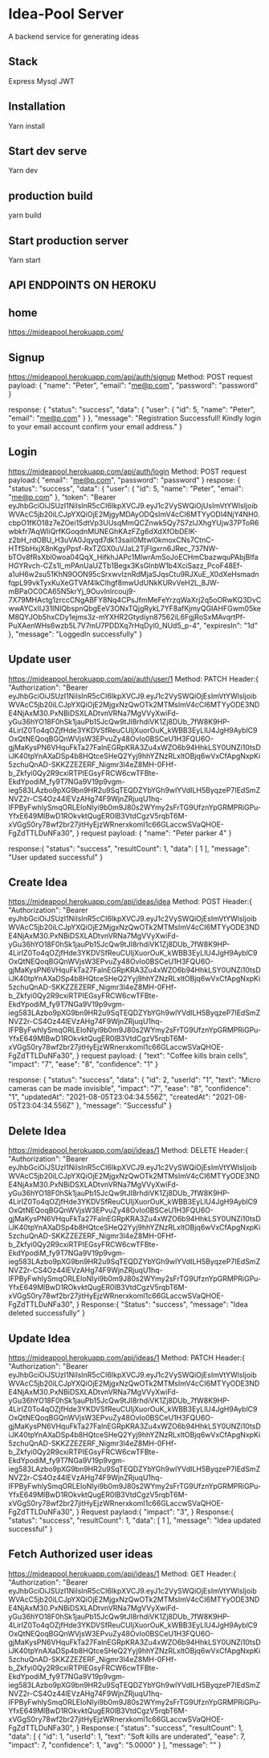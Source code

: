 # Idea-Pool Server

A backend service for generating ideas

## Stack

Express
Mysql
JWT

## Installation

Yarn install

## Start dev serve

Yarn dev

## production build

yarn build

## Start production server

Yarn start

## API ENDPOINTS ON HEROKU

## home

https://mideapool.herokuapp.com/

## Signup

https://mideapool.herokuapp.com/api/auth/signup
Method: POST
request payload: {
"name": "Peter",
"email": "me@p.com",
"password": "password"
}

response: {
"status": "success",
"data": {
"user": {
"id": 5,
"name": "Peter",
"email": "me@p.com"
}
},
"message": "Registration Successfull! Kindly login to your email account confirm your email address."
}

## Login

https://mideapool.herokuapp.com/api/auth/login
Method: POST
request payload:{
"email": "me@p.com",
"password": "password"
}
respose: {
"status": "success",
"data": {
"user": {
"id": 5,
"name": "Peter",
"email": "me@p.com"
},
"token": "Bearer eyJhbGciOiJSUzI1NiIsInR5cCI6IkpXVCJ9.eyJ1c2VySWQiOjUsImVtYWlsIjoibWVAcC5jb20iLCJpYXQiOjE2MjgyMDAyODQsImV4cCI6MTYyODI4NjY4NH0.cbpO1fKO18z7eZOei15dtVp3UUsqMmQCZnwk5Qy7S7zlJXhgYUjw37PToR6wbkfr7AqWliQrfKGoqdnMUNEGhKAzFZg6dXdXfObDElK-z2bH_rdOBU_H3uVA0Jqyqd7dk13saiI0Mtwl0kmoxCNs7CtnC-HTfSbHxjX8nKgyPpsf-RxTZGX0uVJaL2TjFlgxrn6JRec_737NW-bTOv8fRsXbl0woa04QqX_HifkhJAPc1MlwrAmSoJoECHmCbazwquPAbjBIfaHGYRvch-CZs1l_mPAnUaUZTb1Begx3KsGlnbW1b4XciSazz_PcoF48Ef-a1uH6w2su51KhN9OON95cSrxwvIznRdMjaSJqsCtu9RJXuE_X0dXeHsmadnfqpL99vkTyxKuXeGTVAf4lkClhgf8mwUdUNkKURvVeH2L_8JW-mBPaOC0CA65N5krYj_9Ouvlnlrcouj9-7X79MHActg1zrccCNgABFY8Nq4CPsJfmMeFeYrzqWaXrj2q5oORwKQ3DvCwwAYCxIIJ31INIQbspnQbgEeV3ONxTQjgRykL7YF8afKjmyQGIAHFGwm05keM8QYJOb5hxCDy1ejms3z-mYXHR2Gtydiyn87562iL6FgjRoSxMAvqrtPf-PuXAenWHs6wzb5L7V7mU7PDDXq7rHqDyl0_NUd5_p-4",
"expiresIn": "1d"
},
"message": "LoggedIn successfully"
}

## Update user

https://mideapool.herokuapp.com/api/auth/user/1
Method: PATCH
Header:{
"Authorization": "Bearer eyJhbGciOiJSUzI1NiIsInR5cCI6IkpXVCJ9.eyJ1c2VySWQiOjEsImVtYWlsIjoibWVAcC5jb20iLCJpYXQiOjE2MjgxNzQwOTk2MTMsImV4cCI6MTYyODE3NDE4NjAxM30.PxNBiDSXLADtvnVRNa7MgVVyXwiFd-yGu36hYO18F0hSk1jauPb15JcQw9tJI8rhdiVK1Zj8DUb_7fW8K9HP-4LirIZ0To4qOZjfHde3YKDVSfReuCUIjXuorOuK_kWBB3EyLlU4JgH9AyblC9OxQtNEQoqBGQnWVjsW3EPvuZy48OvIo0BSCeU1H3FQU6O-gjMaKysPN6VHquFkTa27FalnEGRpKRA3Zu4xWZO6b94HhkLSY0UNZi10tsDiJK40tpYnAXaDSp4b8HQtceSHeQ2Yyj9hhYZNzRLxltOBjq6wVxCfApgNxpKi5zchuQnAD-SKKZZEZERF_Nigmr3l4eZ8MH-0FHf-b_Zkfyi0Qy2R9cxiRTPIEGsyFRCW6cwTFBte-EkdYpodiM_fy9T7NGa9V19p9vgm-ieg583LAzbo9pXG9bn9HR2u9SqTEQDZYbYGh9wlYVdILH5ByqzeP7IEdSmZNVZ2r-CS4Oz44lEVzAHg74F9WjnZRjuqU1hq-IFPByFwhlySmqORLEIoNIyi9b0m9J80s2WYmy2sFrTG9UfznYpGRMPRiGPu-YfxE649MlBwD1ROkvktQugER0lB3VtdCgzV5rqbT6M-xVGgS0ry78wf2br27jitHyEjzWRnerxkomI1c66GLaccwSVaQHOE-FgZdTTLDuNFa30",
}
request payload: {
"name": "Peter parker 4"
}

response:{
"status": "success",
"resultCount": 1,
"data": [
1
],
"message": "User updated successful"
}

## Create Idea

https://mideapool.herokuapp.com/api/ideas/idea
Method: POST
Header:{
"Authorization": "Bearer eyJhbGciOiJSUzI1NiIsInR5cCI6IkpXVCJ9.eyJ1c2VySWQiOjEsImVtYWlsIjoibWVAcC5jb20iLCJpYXQiOjE2MjgxNzQwOTk2MTMsImV4cCI6MTYyODE3NDE4NjAxM30.PxNBiDSXLADtvnVRNa7MgVVyXwiFd-yGu36hYO18F0hSk1jauPb15JcQw9tJI8rhdiVK1Zj8DUb_7fW8K9HP-4LirIZ0To4qOZjfHde3YKDVSfReuCUIjXuorOuK_kWBB3EyLlU4JgH9AyblC9OxQtNEQoqBGQnWVjsW3EPvuZy48OvIo0BSCeU1H3FQU6O-gjMaKysPN6VHquFkTa27FalnEGRpKRA3Zu4xWZO6b94HhkLSY0UNZi10tsDiJK40tpYnAXaDSp4b8HQtceSHeQ2Yyj9hhYZNzRLxltOBjq6wVxCfApgNxpKi5zchuQnAD-SKKZZEZERF_Nigmr3l4eZ8MH-0FHf-b_Zkfyi0Qy2R9cxiRTPIEGsyFRCW6cwTFBte-EkdYpodiM_fy9T7NGa9V19p9vgm-ieg583LAzbo9pXG9bn9HR2u9SqTEQDZYbYGh9wlYVdILH5ByqzeP7IEdSmZNVZ2r-CS4Oz44lEVzAHg74F9WjnZRjuqU1hq-IFPByFwhlySmqORLEIoNIyi9b0m9J80s2WYmy2sFrTG9UfznYpGRMPRiGPu-YfxE649MlBwD1ROkvktQugER0lB3VtdCgzV5rqbT6M-xVGgS0ry78wf2br27jitHyEjzWRnerxkomI1c66GLaccwSVaQHOE-FgZdTTLDuNFa30",
}
request payload: {
"text": "Coffee kills brain cells",
"impact": "7",
"ease": "8",
"confidence": "1"
}

response: {
"status": "success",
"data": {
"id": 2,
"userId": "1",
"text": "Micro cameras can be made invisible",
"impact": "7",
"ease": "8",
"confidence": "1",
"updatedAt": "2021-08-05T23:04:34.556Z",
"createdAt": "2021-08-05T23:04:34.556Z"
},
"message": "Successful"
}

## Delete Idea

https://mideapool.herokuapp.com/api/ideas/1
Method: DELETE
Header:{
"Authorization": "Bearer eyJhbGciOiJSUzI1NiIsInR5cCI6IkpXVCJ9.eyJ1c2VySWQiOjEsImVtYWlsIjoibWVAcC5jb20iLCJpYXQiOjE2MjgxNzQwOTk2MTMsImV4cCI6MTYyODE3NDE4NjAxM30.PxNBiDSXLADtvnVRNa7MgVVyXwiFd-yGu36hYO18F0hSk1jauPb15JcQw9tJI8rhdiVK1Zj8DUb_7fW8K9HP-4LirIZ0To4qOZjfHde3YKDVSfReuCUIjXuorOuK_kWBB3EyLlU4JgH9AyblC9OxQtNEQoqBGQnWVjsW3EPvuZy48OvIo0BSCeU1H3FQU6O-gjMaKysPN6VHquFkTa27FalnEGRpKRA3Zu4xWZO6b94HhkLSY0UNZi10tsDiJK40tpYnAXaDSp4b8HQtceSHeQ2Yyj9hhYZNzRLxltOBjq6wVxCfApgNxpKi5zchuQnAD-SKKZZEZERF_Nigmr3l4eZ8MH-0FHf-b_Zkfyi0Qy2R9cxiRTPIEGsyFRCW6cwTFBte-EkdYpodiM_fy9T7NGa9V19p9vgm-ieg583LAzbo9pXG9bn9HR2u9SqTEQDZYbYGh9wlYVdILH5ByqzeP7IEdSmZNVZ2r-CS4Oz44lEVzAHg74F9WjnZRjuqU1hq-IFPByFwhlySmqORLEIoNIyi9b0m9J80s2WYmy2sFrTG9UfznYpGRMPRiGPu-YfxE649MlBwD1ROkvktQugER0lB3VtdCgzV5rqbT6M-xVGgS0ry78wf2br27jitHyEjzWRnerxkomI1c66GLaccwSVaQHOE-FgZdTTLDuNFa30",
}
Response:{
"Status": "success",
"message": "Idea deleted successfully"
}

## Update Idea

https://mideapool.herokuapp.com/api/ideas/1
Method: PATCH
Header:{
"Authorization": "Bearer eyJhbGciOiJSUzI1NiIsInR5cCI6IkpXVCJ9.eyJ1c2VySWQiOjEsImVtYWlsIjoibWVAcC5jb20iLCJpYXQiOjE2MjgxNzQwOTk2MTMsImV4cCI6MTYyODE3NDE4NjAxM30.PxNBiDSXLADtvnVRNa7MgVVyXwiFd-yGu36hYO18F0hSk1jauPb15JcQw9tJI8rhdiVK1Zj8DUb_7fW8K9HP-4LirIZ0To4qOZjfHde3YKDVSfReuCUIjXuorOuK_kWBB3EyLlU4JgH9AyblC9OxQtNEQoqBGQnWVjsW3EPvuZy48OvIo0BSCeU1H3FQU6O-gjMaKysPN6VHquFkTa27FalnEGRpKRA3Zu4xWZO6b94HhkLSY0UNZi10tsDiJK40tpYnAXaDSp4b8HQtceSHeQ2Yyj9hhYZNzRLxltOBjq6wVxCfApgNxpKi5zchuQnAD-SKKZZEZERF_Nigmr3l4eZ8MH-0FHf-b_Zkfyi0Qy2R9cxiRTPIEGsyFRCW6cwTFBte-EkdYpodiM_fy9T7NGa9V19p9vgm-ieg583LAzbo9pXG9bn9HR2u9SqTEQDZYbYGh9wlYVdILH5ByqzeP7IEdSmZNVZ2r-CS4Oz44lEVzAHg74F9WjnZRjuqU1hq-IFPByFwhlySmqORLEIoNIyi9b0m9J80s2WYmy2sFrTG9UfznYpGRMPRiGPu-YfxE649MlBwD1ROkvktQugER0lB3VtdCgzV5rqbT6M-xVGgS0ry78wf2br27jitHyEjzWRnerxkomI1c66GLaccwSVaQHOE-FgZdTTLDuNFa30",
}
Request paylaod:{
"impact": "3",
}
Response:{
"status": "success",
"resultCount": 1,
"data": [
1
],
"message": "Idea updated successful"
}

## Fetch Authorized user ideas

https://mideapool.herokuapp.com/api/ideas/1
Method: GET
Header:{
"Authorization": "Bearer eyJhbGciOiJSUzI1NiIsInR5cCI6IkpXVCJ9.eyJ1c2VySWQiOjEsImVtYWlsIjoibWVAcC5jb20iLCJpYXQiOjE2MjgxNzQwOTk2MTMsImV4cCI6MTYyODE3NDE4NjAxM30.PxNBiDSXLADtvnVRNa7MgVVyXwiFd-yGu36hYO18F0hSk1jauPb15JcQw9tJI8rhdiVK1Zj8DUb_7fW8K9HP-4LirIZ0To4qOZjfHde3YKDVSfReuCUIjXuorOuK_kWBB3EyLlU4JgH9AyblC9OxQtNEQoqBGQnWVjsW3EPvuZy48OvIo0BSCeU1H3FQU6O-gjMaKysPN6VHquFkTa27FalnEGRpKRA3Zu4xWZO6b94HhkLSY0UNZi10tsDiJK40tpYnAXaDSp4b8HQtceSHeQ2Yyj9hhYZNzRLxltOBjq6wVxCfApgNxpKi5zchuQnAD-SKKZZEZERF_Nigmr3l4eZ8MH-0FHf-b_Zkfyi0Qy2R9cxiRTPIEGsyFRCW6cwTFBte-EkdYpodiM_fy9T7NGa9V19p9vgm-ieg583LAzbo9pXG9bn9HR2u9SqTEQDZYbYGh9wlYVdILH5ByqzeP7IEdSmZNVZ2r-CS4Oz44lEVzAHg74F9WjnZRjuqU1hq-IFPByFwhlySmqORLEIoNIyi9b0m9J80s2WYmy2sFrTG9UfznYpGRMPRiGPu-YfxE649MlBwD1ROkvktQugER0lB3VtdCgzV5rqbT6M-xVGgS0ry78wf2br27jitHyEjzWRnerxkomI1c66GLaccwSVaQHOE-FgZdTTLDuNFa30",
}
Response:{
"status": "success",
"resultCount": 1,
"data": [
{
"id": 1,
"userId": 1,
"text": "Soft kills are underated",
"ease": 7,
"impact": 7,
"confidence": 1,
"avg": "5.0000"
}
],
"message": ""
}
